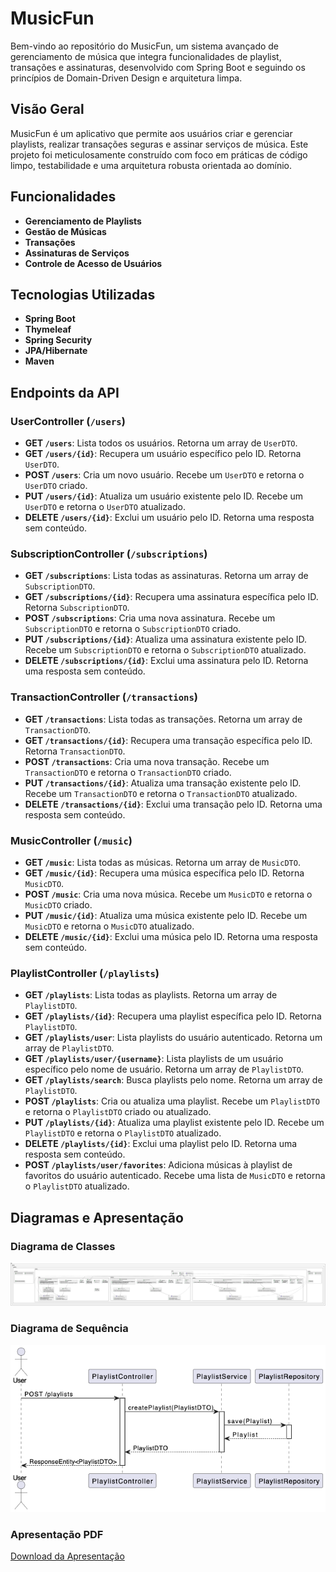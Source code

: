 # MusicFun

Bem-vindo ao repositório do MusicFun, um sistema avançado de gerenciamento de música que integra funcionalidades de playlist, transações e assinaturas, desenvolvido com Spring Boot e seguindo os princípios de Domain-Driven Design e arquitetura limpa.

## Visão Geral

MusicFun é um aplicativo que permite aos usuários criar e gerenciar playlists, realizar transações seguras e assinar serviços de música. Este projeto foi meticulosamente construído com foco em práticas de código limpo, testabilidade e uma arquitetura robusta orientada ao domínio.

## Funcionalidades

- **Gerenciamento de Playlists**
- **Gestão de Músicas**
- **Transações**
- **Assinaturas de Serviços**
- **Controle de Acesso de Usuários**

## Tecnologias Utilizadas

- **Spring Boot**
- **Thymeleaf**
- **Spring Security**
- **JPA/Hibernate**
- **Maven**

## Endpoints da API

### UserController (`/users`)
- **GET `/users`**: Lista todos os usuários. Retorna um array de `UserDTO`.
- **GET `/users/{id}`**: Recupera um usuário específico pelo ID. Retorna `UserDTO`.
- **POST `/users`**: Cria um novo usuário. Recebe um `UserDTO` e retorna o `UserDTO` criado.
- **PUT `/users/{id}`**: Atualiza um usuário existente pelo ID. Recebe um `UserDTO` e retorna o `UserDTO` atualizado.
- **DELETE `/users/{id}`**: Exclui um usuário pelo ID. Retorna uma resposta sem conteúdo.

### SubscriptionController (`/subscriptions`)
- **GET `/subscriptions`**: Lista todas as assinaturas. Retorna um array de `SubscriptionDTO`.
- **GET `/subscriptions/{id}`**: Recupera uma assinatura específica pelo ID. Retorna `SubscriptionDTO`.
- **POST `/subscriptions`**: Cria uma nova assinatura. Recebe um `SubscriptionDTO` e retorna o `SubscriptionDTO` criado.
- **PUT `/subscriptions/{id}`**: Atualiza uma assinatura existente pelo ID. Recebe um `SubscriptionDTO` e retorna o `SubscriptionDTO` atualizado.
- **DELETE `/subscriptions/{id}`**: Exclui uma assinatura pelo ID. Retorna uma resposta sem conteúdo.

### TransactionController (`/transactions`)
- **GET `/transactions`**: Lista todas as transações. Retorna um array de `TransactionDTO`.
- **GET `/transactions/{id}`**: Recupera uma transação específica pelo ID. Retorna `TransactionDTO`.
- **POST `/transactions`**: Cria uma nova transação. Recebe um `TransactionDTO` e retorna o `TransactionDTO` criado.
- **PUT `/transactions/{id}`**: Atualiza uma transação existente pelo ID. Recebe um `TransactionDTO` e retorna o `TransactionDTO` atualizado.
- **DELETE `/transactions/{id}`**: Exclui uma transação pelo ID. Retorna uma resposta sem conteúdo.

### MusicController (`/music`)
- **GET `/music`**: Lista todas as músicas. Retorna um array de `MusicDTO`.
- **GET `/music/{id}`**: Recupera uma música específica pelo ID. Retorna `MusicDTO`.
- **POST `/music`**: Cria uma nova música. Recebe um `MusicDTO` e retorna o `MusicDTO` criado.
- **PUT `/music/{id}`**: Atualiza uma música existente pelo ID. Recebe um `MusicDTO` e retorna o `MusicDTO` atualizado.
- **DELETE `/music/{id}`**: Exclui uma música pelo ID. Retorna uma resposta sem conteúdo.

### PlaylistController (`/playlists`)
- **GET `/playlists`**: Lista todas as playlists. Retorna um array de `PlaylistDTO`.
- **GET `/playlists/{id}`**: Recupera uma playlist específica pelo ID. Retorna `PlaylistDTO`.
- **GET `/playlists/user`**: Lista playlists do usuário autenticado. Retorna um array de `PlaylistDTO`.
- **GET `/playlists/user/{username}`**: Lista playlists de um usuário específico pelo nome de usuário. Retorna um array de `PlaylistDTO`.
- **GET `/playlists/search`**: Busca playlists pelo nome. Retorna um array de `PlaylistDTO`.
- **POST `/playlists`**: Cria ou atualiza uma playlist. Recebe um `PlaylistDTO` e retorna o `PlaylistDTO` criado ou atualizado.
- **PUT `/playlists/{id}`**: Atualiza uma playlist existente pelo ID. Recebe um `PlaylistDTO` e retorna o `PlaylistDTO` atualizado.
- **DELETE `/playlists/{id}`**: Exclui uma playlist pelo ID. Retorna uma resposta sem conteúdo.
- **POST `/playlists/user/favorites`**: Adiciona músicas à playlist de favoritos do usuário autenticado. Recebe uma lista de `MusicDTO` e retorna o `PlaylistDTO` atualizado.


## Diagramas e Apresentação

### Diagrama de Classes
![Diagrama de Classes](./docs/classes.png)

### Diagrama de Sequência
![Diagrama de Sequência](./docs/sequence.png)

### Apresentação PDF
[Download da Apresentação](./docs/presentation.pdf)





